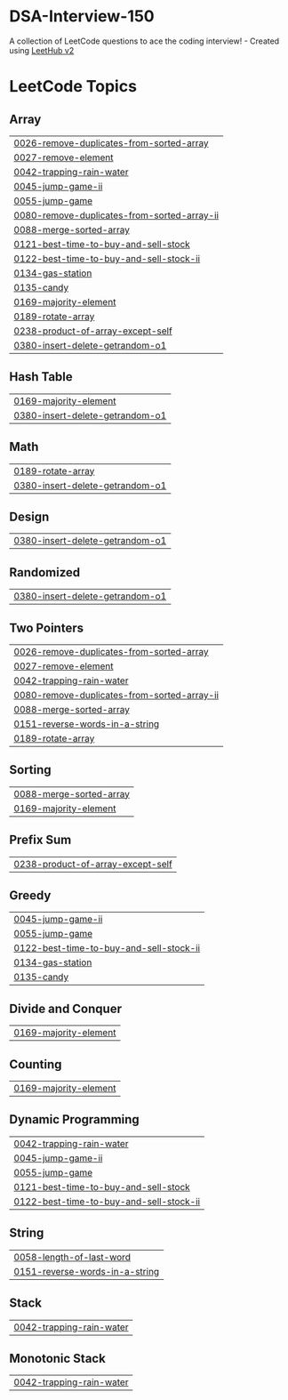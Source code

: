 # DSA-Interview-150
A collection of LeetCode questions to ace the coding interview! - Created using [LeetHub v2](https://github.com/arunbhardwaj/LeetHub-2.0)

<!---LeetCode Topics Start-->
# LeetCode Topics
## Array
|  |
| ------- |
| [0026-remove-duplicates-from-sorted-array](https://github.com/saurabhbansal2443/DSA-Interview-150/tree/master/0026-remove-duplicates-from-sorted-array) |
| [0027-remove-element](https://github.com/saurabhbansal2443/DSA-Interview-150/tree/master/0027-remove-element) |
| [0042-trapping-rain-water](https://github.com/saurabhbansal2443/DSA-Interview-150/tree/master/0042-trapping-rain-water) |
| [0045-jump-game-ii](https://github.com/saurabhbansal2443/DSA-Interview-150/tree/master/0045-jump-game-ii) |
| [0055-jump-game](https://github.com/saurabhbansal2443/DSA-Interview-150/tree/master/0055-jump-game) |
| [0080-remove-duplicates-from-sorted-array-ii](https://github.com/saurabhbansal2443/DSA-Interview-150/tree/master/0080-remove-duplicates-from-sorted-array-ii) |
| [0088-merge-sorted-array](https://github.com/saurabhbansal2443/DSA-Interview-150/tree/master/0088-merge-sorted-array) |
| [0121-best-time-to-buy-and-sell-stock](https://github.com/saurabhbansal2443/DSA-Interview-150/tree/master/0121-best-time-to-buy-and-sell-stock) |
| [0122-best-time-to-buy-and-sell-stock-ii](https://github.com/saurabhbansal2443/DSA-Interview-150/tree/master/0122-best-time-to-buy-and-sell-stock-ii) |
| [0134-gas-station](https://github.com/saurabhbansal2443/DSA-Interview-150/tree/master/0134-gas-station) |
| [0135-candy](https://github.com/saurabhbansal2443/DSA-Interview-150/tree/master/0135-candy) |
| [0169-majority-element](https://github.com/saurabhbansal2443/DSA-Interview-150/tree/master/0169-majority-element) |
| [0189-rotate-array](https://github.com/saurabhbansal2443/DSA-Interview-150/tree/master/0189-rotate-array) |
| [0238-product-of-array-except-self](https://github.com/saurabhbansal2443/DSA-Interview-150/tree/master/0238-product-of-array-except-self) |
| [0380-insert-delete-getrandom-o1](https://github.com/saurabhbansal2443/DSA-Interview-150/tree/master/0380-insert-delete-getrandom-o1) |
## Hash Table
|  |
| ------- |
| [0169-majority-element](https://github.com/saurabhbansal2443/DSA-Interview-150/tree/master/0169-majority-element) |
| [0380-insert-delete-getrandom-o1](https://github.com/saurabhbansal2443/DSA-Interview-150/tree/master/0380-insert-delete-getrandom-o1) |
## Math
|  |
| ------- |
| [0189-rotate-array](https://github.com/saurabhbansal2443/DSA-Interview-150/tree/master/0189-rotate-array) |
| [0380-insert-delete-getrandom-o1](https://github.com/saurabhbansal2443/DSA-Interview-150/tree/master/0380-insert-delete-getrandom-o1) |
## Design
|  |
| ------- |
| [0380-insert-delete-getrandom-o1](https://github.com/saurabhbansal2443/DSA-Interview-150/tree/master/0380-insert-delete-getrandom-o1) |
## Randomized
|  |
| ------- |
| [0380-insert-delete-getrandom-o1](https://github.com/saurabhbansal2443/DSA-Interview-150/tree/master/0380-insert-delete-getrandom-o1) |
## Two Pointers
|  |
| ------- |
| [0026-remove-duplicates-from-sorted-array](https://github.com/saurabhbansal2443/DSA-Interview-150/tree/master/0026-remove-duplicates-from-sorted-array) |
| [0027-remove-element](https://github.com/saurabhbansal2443/DSA-Interview-150/tree/master/0027-remove-element) |
| [0042-trapping-rain-water](https://github.com/saurabhbansal2443/DSA-Interview-150/tree/master/0042-trapping-rain-water) |
| [0080-remove-duplicates-from-sorted-array-ii](https://github.com/saurabhbansal2443/DSA-Interview-150/tree/master/0080-remove-duplicates-from-sorted-array-ii) |
| [0088-merge-sorted-array](https://github.com/saurabhbansal2443/DSA-Interview-150/tree/master/0088-merge-sorted-array) |
| [0151-reverse-words-in-a-string](https://github.com/saurabhbansal2443/DSA-Interview-150/tree/master/0151-reverse-words-in-a-string) |
| [0189-rotate-array](https://github.com/saurabhbansal2443/DSA-Interview-150/tree/master/0189-rotate-array) |
## Sorting
|  |
| ------- |
| [0088-merge-sorted-array](https://github.com/saurabhbansal2443/DSA-Interview-150/tree/master/0088-merge-sorted-array) |
| [0169-majority-element](https://github.com/saurabhbansal2443/DSA-Interview-150/tree/master/0169-majority-element) |
## Prefix Sum
|  |
| ------- |
| [0238-product-of-array-except-self](https://github.com/saurabhbansal2443/DSA-Interview-150/tree/master/0238-product-of-array-except-self) |
## Greedy
|  |
| ------- |
| [0045-jump-game-ii](https://github.com/saurabhbansal2443/DSA-Interview-150/tree/master/0045-jump-game-ii) |
| [0055-jump-game](https://github.com/saurabhbansal2443/DSA-Interview-150/tree/master/0055-jump-game) |
| [0122-best-time-to-buy-and-sell-stock-ii](https://github.com/saurabhbansal2443/DSA-Interview-150/tree/master/0122-best-time-to-buy-and-sell-stock-ii) |
| [0134-gas-station](https://github.com/saurabhbansal2443/DSA-Interview-150/tree/master/0134-gas-station) |
| [0135-candy](https://github.com/saurabhbansal2443/DSA-Interview-150/tree/master/0135-candy) |
## Divide and Conquer
|  |
| ------- |
| [0169-majority-element](https://github.com/saurabhbansal2443/DSA-Interview-150/tree/master/0169-majority-element) |
## Counting
|  |
| ------- |
| [0169-majority-element](https://github.com/saurabhbansal2443/DSA-Interview-150/tree/master/0169-majority-element) |
## Dynamic Programming
|  |
| ------- |
| [0042-trapping-rain-water](https://github.com/saurabhbansal2443/DSA-Interview-150/tree/master/0042-trapping-rain-water) |
| [0045-jump-game-ii](https://github.com/saurabhbansal2443/DSA-Interview-150/tree/master/0045-jump-game-ii) |
| [0055-jump-game](https://github.com/saurabhbansal2443/DSA-Interview-150/tree/master/0055-jump-game) |
| [0121-best-time-to-buy-and-sell-stock](https://github.com/saurabhbansal2443/DSA-Interview-150/tree/master/0121-best-time-to-buy-and-sell-stock) |
| [0122-best-time-to-buy-and-sell-stock-ii](https://github.com/saurabhbansal2443/DSA-Interview-150/tree/master/0122-best-time-to-buy-and-sell-stock-ii) |
## String
|  |
| ------- |
| [0058-length-of-last-word](https://github.com/saurabhbansal2443/DSA-Interview-150/tree/master/0058-length-of-last-word) |
| [0151-reverse-words-in-a-string](https://github.com/saurabhbansal2443/DSA-Interview-150/tree/master/0151-reverse-words-in-a-string) |
## Stack
|  |
| ------- |
| [0042-trapping-rain-water](https://github.com/saurabhbansal2443/DSA-Interview-150/tree/master/0042-trapping-rain-water) |
## Monotonic Stack
|  |
| ------- |
| [0042-trapping-rain-water](https://github.com/saurabhbansal2443/DSA-Interview-150/tree/master/0042-trapping-rain-water) |
<!---LeetCode Topics End-->